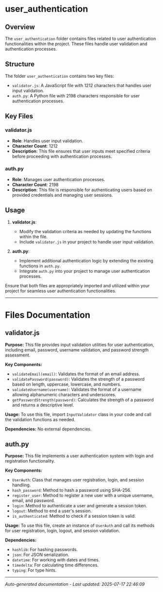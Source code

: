 # user_authentication

## Overview
The `user_authentication` folder contains files related to user authentication functionalities within the project. These files handle user validation and authentication processes.

## Structure
The folder `user_authentication` contains two key files:
- `validator.js`: A JavaScript file with 1212 characters that handles user input validation.
- `auth.py`: A Python file with 2198 characters responsible for user authentication processes.

## Key Files
### validator.js
- **Role**: Handles user input validation.
- **Character Count**: 1212
- **Description**: This file ensures that user inputs meet specified criteria before proceeding with authentication processes.

### auth.py
- **Role**: Manages user authentication processes.
- **Character Count**: 2198
- **Description**: This file is responsible for authenticating users based on provided credentials and managing user sessions.

## Usage
1. **validator.js**:
   - Modify the validation criteria as needed by updating the functions within the file.
   - Include `validator.js` in your project to handle user input validation.

2. **auth.py**:
   - Implement additional authentication logic by extending the existing functions in `auth.py`.
   - Integrate `auth.py` into your project to manage user authentication processes.

Ensure that both files are appropriately imported and utilized within your project for seamless user authentication functionalities.

---

# Files Documentation

## validator.js

**Purpose:** This file provides input validation utilities for user authentication, including email, password, username validation, and password strength assessment.

**Key Components:**
- `validateEmail(email)`: Validates the format of an email address.
- `validatePassword(password)`: Validates the strength of a password based on length, uppercase, lowercase, and numbers.
- `validateUsername(username)`: Validates the format of a username allowing alphanumeric characters and underscores.
- `getPasswordStrength(password)`: Calculates the strength of a password and returns a descriptive level.

**Usage:** To use this file, import `InputValidator` class in your code and call the validation functions as needed.

**Dependencies:** No external dependencies.

## auth.py

**Purpose:** This file implements a user authentication system with login and registration functionality.

**Key Components:**
- `UserAuth`: Class that manages user registration, login, and session handling.
- `hash_password`: Method to hash a password using SHA-256.
- `register_user`: Method to register a new user with a unique username, email, and password.
- `login`: Method to authenticate a user and generate a session token.
- `logout`: Method to end a user's session.
- `is_authenticated`: Method to check if a session token is valid.

**Usage:** To use this file, create an instance of `UserAuth` and call its methods for user registration, login, logout, and session validation.

**Dependencies:** 
- `hashlib`: For hashing passwords.
- `json`: For JSON serialization.
- `datetime`: For working with dates and times.
- `timedelta`: For calculating time differences.
- `typing`: For type hints.

---
*Auto-generated documentation - Last updated: 2025-07-17 22:46:09*
